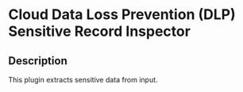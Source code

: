 # Cloud Data Loss Prevention (DLP) Sensitive Record Inspector

Description
-----------
This plugin extracts sensitive data from input.